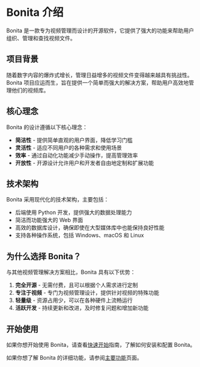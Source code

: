 # Bonita 介绍

Bonita 是一款专为视频管理而设计的开源软件，它提供了强大的功能来帮助用户组织、管理和查找视频文件。

## 项目背景

随着数字内容的爆炸式增长，管理日益增多的视频文件变得越来越具有挑战性。Bonita 项目应运而生，旨在提供一个简单而强大的解决方案，帮助用户高效地管理他们的视频库。

## 核心理念

Bonita 的设计遵循以下核心理念：

- **简洁性** - 提供简单直观的用户界面，降低学习门槛
- **灵活性** - 适应不同用户的各种需求和使用场景
- **效率** - 通过自动化功能减少手动操作，提高管理效率
- **开放性** - 开源设计允许用户和开发者自由地定制和扩展功能

## 技术架构

Bonita 采用现代化的技术架构，主要包括：

- 后端使用 Python 开发，提供强大的数据处理能力
- 简洁而功能强大的 Web 界面
- 高效的数据库设计，确保即使在大型媒体库中也能保持良好性能
- 支持各种操作系统，包括 Windows、macOS 和 Linux

## 为什么选择 Bonita？

与其他视频管理解决方案相比，Bonita 具有以下优势：

1. **完全开源** - 无需付费，且可以根据个人需求进行定制
2. **专注于视频** - 专门为视频管理设计，提供针对视频的特殊功能
3. **轻量级** - 资源占用少，可以在各种硬件上流畅运行
4. **活跃开发** - 持续更新和改进，及时修复问题和增加新功能

## 开始使用

如果你想开始使用 Bonita，请查看[快速开始](./getting-started.md)指南，了解如何安装和配置 Bonita。

如果你想了解 Bonita 的详细功能，请参阅[主要功能](./features.md)页面。 